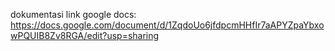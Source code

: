 dokumentasi link google docs: https://docs.google.com/document/d/1ZqdoUo6jfdpcmHHfIr7aAPYZpaYbxowPQUIB8Zv8RGA/edit?usp=sharing
